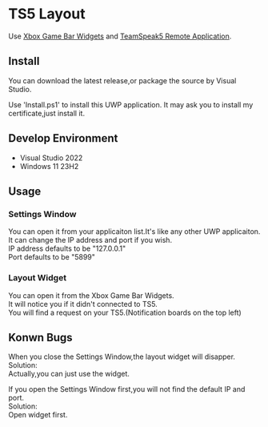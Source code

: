 # TS5 Layout

Use [Xbox Game Bar Widgets](https://learn.microsoft.com/en-us/gaming/game-bar/) and [TeamSpeak5 Remote Application](https://community.teamspeak.com/t/teamspeak-remote-apps/23250).

## Install

You can download the latest release,or package the source by Visual Studio.

Use 'Install.ps1' to install this UWP application.
It may ask you to install my certificate,just install it.

## Develop Environment
- Visual Studio 2022
- Windows 11 23H2

## Usage
### Settings Window
You can open it from your applicaiton list.It's like any other UWP applicaiton.<br>
It can change the IP address and port if you wish.<br>
IP address defaults to be "127.0.0.1"<br>
Port defaults to be "5899"<br>

### Layout Widget
You can open it from the Xbox Game Bar Widgets.<br>
It will notice you if it didn't connected to TS5.<br>
You will find a request on your TS5.(Notification boards on the top left)<br>

## Konwn Bugs
When you close the Settings Window,the layout widget will disapper.<br>
Solution:<br>
Actually,you can just use the widget.<br>

If you open the Settings Window first,you will not find the default IP and port.<br>
Solution:<br>
Open widget first.
